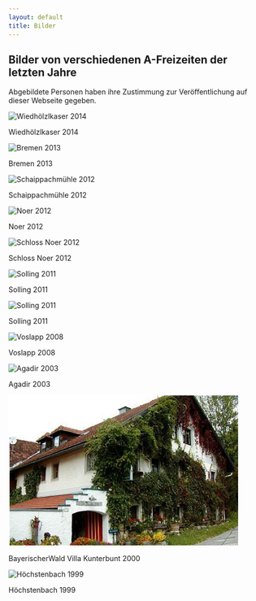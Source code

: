 ```yaml
---
layout: default
title: Bilder
---
```

## Bilder von verschiedenen A-Freizeiten der letzten Jahre

Abgebildete Personen haben ihre Zustimmung zur Veröffentlichung auf dieser Webseite gegeben.

![Wiedhölzlkaser 2014](/images/Wiedhölzlkaser2014.jpeg)

Wiedhölzlkaser 2014

![Bremen 2013](/images/Bremen2013.jpeg)

Bremen 2013

![Schaippachmühle 2012](/images/Schaippachmühle2012.jpeg)

Schaippachmühle 2012

![Noer 2012](/images/Noer2012.jpeg)

Noer 2012

![Schloss Noer 2012](/images/SchlossNoer2012.jpeg)

Schloss Noer 2012

![Solling 2011](/images/Solling2011-1.jpeg)

Solling 2011

![Solling 2011](/images/Solling2011-2.jpeg)

Solling 2011

![Voslapp 2008](/images/Voslapp2008.jpeg)

Voslapp 2008

![Agadir 2003](/images/Agadir2003.jpeg)

Agadir 2003

![Bayerischer Wald 2000](/images/BayerischerWald2000.png)

BayerischerWald Villa Kunterbunt 2000

![Höchstenbach 1999](/images/Höchstenbach1999.jpeg)

Höchstenbach 1999
